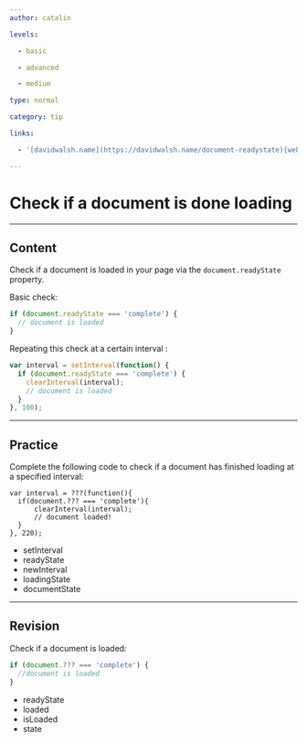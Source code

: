 ```yaml
---
author: catalin

levels:

  - basic

  - advanced

  - medium

type: normal

category: tip

links:

  - '[davidwalsh.name](https://davidwalsh.name/document-readystate){website}'

---
```


# Check if a document is done loading

---

## Content

Check if a document is loaded in your page via the `document.readyState` property.

Basic check:

```javascript
if (document.readyState === 'complete') {
  // document is loaded
}
```

Repeating this check at a certain interval :

```javascript
var interval = setInterval(function() {
  if (document.readyState === 'complete') {
    clearInterval(interval);
    // document is loaded
  }
}, 100);
```

---

## Practice

Complete the following code to check if a document has finished loading at a specified interval:

```
var interval = ???(function(){
  if(document.??? === 'complete'){
      clearInterval(interval);
      // document loaded!
  }
}, 220);
```

- setInterval
- readyState
- newInterval
- loadingState
- documentState

---

## Revision

Check if a document is loaded:

```javascript
if (document.??? === 'complete') {
  //document is loaded
}
```

- readyState
- loaded
- isLoaded
- state
